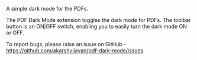 A simple dark mode for the PDFs.

The PDF Dark Mode extension toggles the dark mode for PDFs. The toolbar button is an ON|OFF switch, enabling you to easily turn the dark mode ON or OFF.

To report bugs, please raise an issue on GitHub - https://github.com/akarshvijayan/pdf-dark-mode/issues.

